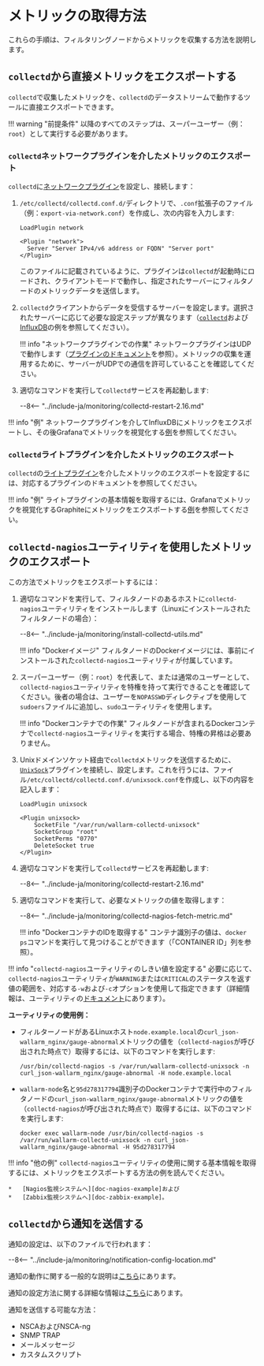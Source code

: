 [link-network-plugin]:              https://collectd.org/wiki/index.php/Plugin:Network
[link-network-plugin-docs]:         https://collectd.org/documentation/manpages/collectd.conf.5.shtml#plugin_network
[link-collectd-networking]:         https://collectd.org/wiki/index.php/Networking_introduction
[link-influx-collectd-support]:     https://docs.influxdata.com/influxdb/v1.7/supported_protocols/collectd/
[link-plugin-table]:                https://collectd.org/wiki/index.php/Table_of_Plugins
[link-nagios-plugin-docs]:          https://collectd.org/documentation/manpages/collectd-nagios.1.shtml
[link-notif-common]:                https://collectd.org/wiki/index.php/Notifications_and_thresholds
[link-notif-details]:               https://collectd.org/documentation/manpages/collectd-threshold.5.shtml
[link-influxdb-collectd]:           https://docs.influxdata.com/influxdb/v1.7/supported_protocols/collectd/
[link-unixsock]:                    https://collectd.org/wiki/index.php/Plugin:UnixSock

[doc-network-plugin-example]:       network-plugin-influxdb.md
[doc-write-plugin-example]:         write-plugin-graphite.md
[doc-zabbix-example]:               collectd-zabbix.md
[doc-nagios-example]:               collectd-nagios.md

#   メトリックの取得方法

これらの手順は、フィルタリングノードからメトリックを収集する方法を説明します。

##  `collectd`から直接メトリックをエクスポートする

`collectd`で収集したメトリックを、`collectd`のデータストリームで動作するツールに直接エクスポートできます。

!!! warning "前提条件"
    以降のすべてのステップは、スーパーユーザー（例：`root`）として実行する必要があります。

###  `collectd`ネットワークプラグインを介したメトリックのエクスポート

`collectd`に[ネットワークプラグイン][link-network-plugin]を設定し、接続します：
1.  `/etc/collectd/collectd.conf.d/`ディレクトリで、`.conf`拡張子のファイル（例：`export-via-network.conf`）を作成し、次の内容を入力します:

    ```
    LoadPlugin network
    
    <Plugin "network">
      Server "Server IPv4/v6 address or FQDN" "Server port"
    </Plugin>
    ```

    このファイルに記載されているように、プラグインは`collectd`が起動時にロードされ、クライアントモードで動作し、指定されたサーバーにフィルタノードのメトリックデータを送信します。
    
2.  `collectd`クライアントからデータを受信するサーバーを設定します。選択されたサーバーに応じて必要な設定ステップが異なります（[`collectd`][link-collectd-networking]および[InfluxDB][link-influxdb-collectd]の例を参照してください）。
    
    
    !!! info "ネットワークプラグインでの作業"
        ネットワークプラグインはUDPで動作します（[プラグインのドキュメント][link-network-plugin-docs]を参照）。メトリックの収集を運用するために、サーバーがUDPでの通信を許可していることを確認してください。
         
3.  適切なコマンドを実行して`collectd`サービスを再起動します:

    --8<-- "../include-ja/monitoring/collectd-restart-2.16.md"

!!! info "例"
    ネットワークプラグインを介してInfluxDBにメトリックをエクスポートし、その後Grafanaでメトリックを視覚化する[例][doc-network-plugin-example]を参照してください。

###  `collectd`ライトプラグインを介したメトリックのエクスポート

`collectd`の[ライトプラグイン][link-plugin-table]を介したメトリックのエクスポートを設定するには、対応するプラグインのドキュメントを参照してください。

!!! info "例"
    ライトプラグインの基本情報を取得するには、Grafanaでメトリックを視覚化するGraphiteにメトリックをエクスポートする[例][doc-write-plugin-example]を参照してください。

##  `collectd-nagios`ユーティリティを使用したメトリックのエクスポート

この方法でメトリックをエクスポートするには：

1.  適切なコマンドを実行して、フィルタノードのあるホストに`collectd-nagios`ユーティリティをインストールします（Linuxにインストールされたフィルタノードの場合）：

    --8<-- "../include-ja/monitoring/install-collectd-utils.md"

    !!! info "Dockerイメージ"
        フィルタノードのDockerイメージには、事前にインストールされた`collectd-nagios`ユーティリティが付属しています。

2.  スーパーユーザー（例：`root`）を代表して、または通常のユーザーとして、`collectd-nagios`ユーティリティを特権を持って実行できることを確認してください。後者の場合は、ユーザーを`NOPASSWD`ディレクティブを使用して`sudoers`ファイルに追加し、`sudo`ユーティリティを使用します。

    !!! info "Dockerコンテナでの作業"
        フィルタノードが含まれるDockerコンテナで`collectd-nagios`ユーティリティを実行する場合、特権の昇格は必要ありません。

3.  Unixドメインソケット経由で`collectd`メトリックを送信するために、[`UnixSock`][link-unixsock]プラグインを接続し、設定します。これを行うには、ファイル`/etc/collectd/collectd.conf.d/unixsock.conf`を作成し、以下の内容を記入します：

    ```
    LoadPlugin unixsock

    <Plugin unixsock>
        SocketFile "/var/run/wallarm-collectd-unixsock"
        SocketGroup "root"
        SocketPerms "0770"
        DeleteSocket true
    </Plugin>
    ```

4.  適切なコマンドを実行して`collectd`サービスを再起動します:

    --8<-- "../include-ja/monitoring/collectd-restart-2.16.md"

5.  適切なコマンドを実行して、必要なメトリックの値を取得します：

    --8<-- "../include-ja/monitoring/collectd-nagios-fetch-metric.md"

    !!! info "DockerコンテナのIDを取得する"
        コンテナ識別子の値は、`docker ps`コマンドを実行して見つけることができます（「CONTAINER ID」列を参照）。

!!! info "`collectd-nagios`ユーティリティのしきい値を設定する"
    必要に応じて、`collectd-nagios`ユーティリティが`WARNING`または`CRITICAL`のステータスを返す値の範囲を、対応する`-w`および`-c`オプションを使用して指定できます（詳細情報は、ユーティリティの[ドキュメント][link-nagios-plugin-docs]にあります）。
    
**ユーティリティの使用例：**
*   フィルターノードがあるLinuxホスト`node.example.local`の`curl_json-wallarm_nginx/gauge-abnormal`メトリックの値を（`collectd-nagios`が呼び出された時点で）取得するには、以下のコマンドを実行します:
  
    ```
    /usr/bin/collectd-nagios -s /var/run/wallarm-collectd-unixsock -n curl_json-wallarm_nginx/gauge-abnormal -H node.example.local
    ```
       
*   `wallarm-node`名と`95d278317794`識別子のDockerコンテナで実行中のフィルタノードの`curl_json-wallarm_nginx/gauge-abnormal`メトリックの値を（`collectd-nagios`が呼び出された時点で）取得するには、以下のコマンドを実行します:
  
    ```
    docker exec wallarm-node /usr/bin/collectd-nagios -s /var/run/wallarm-collectd-unixsock -n curl_json-wallarm_nginx/gauge-abnormal -H 95d278317794
    ```

!!! info "他の例"
    `collectd-nagios`ユーティリティの使用に関する基本情報を取得するには、メトリックをエクスポートする方法の例を読んでください。
    
    *   [Nagios監視システムへ][doc-nagios-example]および
    *   [Zabbix監視システムへ][doc-zabbix-example]。

##  `collectd`から通知を送信する

通知の設定は、以下のファイルで行われます：

--8<-- "../include-ja/monitoring/notification-config-location.md"

通知の動作に関する一般的な説明は[こちら][link-notif-common]にあります。

通知の設定方法に関する詳細な情報は[こちら][link-notif-details]にあります。

通知を送信する可能な方法：
*   NSCAおよびNSCA-ng
*   SNMP TRAP
*   メールメッセージ
*   カスタムスクリプト